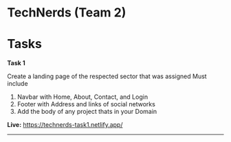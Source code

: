 # TechNerds (Team 2)

# Tasks

**Task 1**

Create a landing page of the respected sector that was assigned Must include

1.  Navbar with Home, About, Contact, and Login
2.  Footer with Address and links of social networks
3.  Add the body of any project thats in your Domain

**Live:** <https://technerds-task1.netlify.app/>

<hr>
